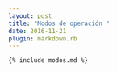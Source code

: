 ```yaml
---
layout: post
title: "Modos de operación "
date: 2016-11-21
plugin: markdown.rb
---
```


    {% include modos.md %}
